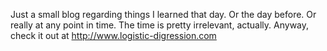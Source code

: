 Just a small blog regarding things I learned that day. Or the day before. Or
really at any point in time. The time is pretty irrelevant, actually. Anyway,
check it out at http://www.logistic-digression.com

